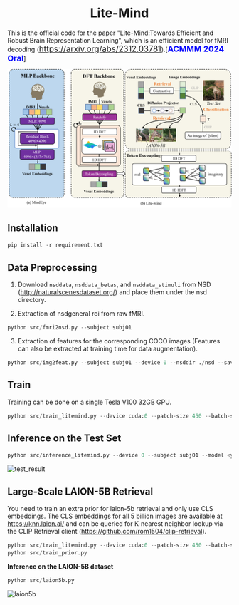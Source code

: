 # <center>Lite-Mind</center>

This is the official code for the paper "Lite-Mind:Towards Efficient and Robust Brain Representation Learning", which is an efficient model for fMRI decoding (<font color='blue' size=4>https://arxiv.org/abs/2312.03781</font>).[<font color='blue' size=4>**ACMMM 2024 Oral**</font>]


![model](assets/model.png)
## Installation
```python
pip install -r requirement.txt
```

## Data Preprocessing
1. Download `nsddata`, `nsddata_betas`, and `nsddata_stimuli` from NSD (http://naturalscenesdataset.org/) and place them under the nsd directory. 

2. Extraction of nsdgeneral roi from raw fMRI.
```python
python src/fmri2nsd.py --subject subj01
```

3. Extraction of features for the corresponding COCO images (Features can also be extracted at training time for data augmentation).
```python
python src/img2feat.py --subject subj01 --device 0 --nsddir ./nsd --savedir <your image feature save path>
```
## Train
Training can be done on a single Tesla V100 32GB GPU.
```python
python src/train_litemind.py --device cuda:0 --patch-size 450 --batch-size 1000 --epochs 1500 --output_dir <the path you want to save your model on> --seed 42 --lr 1e-3 --featdir <your nsdgeneral path>  --weight-decay 0.1 --fmridir ./nsd_fsverage --subject subj01
```
## Inference on the Test Set
```python
python src/inference_litemind.py --device 0 --subject subj01 --model <your model path> 
```
![test_result](assets/test_result.png)

## Large-Scale LAION-5B Retrieval
You need to train an extra prior for laion-5b retrieval and only use CLS embeddings. The CLS embeddings for all 5 billion images are available at https://knn.laion.ai/ and can be queried for K-nearest neighbor lookup via the CLIP Retrieval client (https://github.com/rom1504/clip-retrieval).
```python
python src/train_litemind.py --device cuda:0 --patch-size 450 --batch-size 1000 --epochs 1500 --output_dir <the path you want to save your model on> --seed 42 --lr 1e-3 --featdir <your nsdgeneral path>  --weight-decay 0.1 --fmridir ./nsd_fsverage --subject subj01 --cls_only
python src/train_prior.py
```
**Inference on the LAION-5B dataset**
```python
python src/laion5b.py
```
![laion5b](assets/laion5b.png)